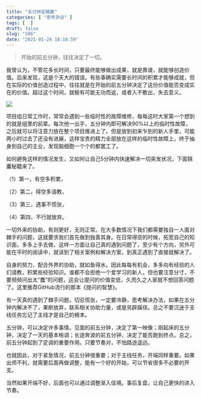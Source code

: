 ```yaml
---
title: "五分钟定输赢"
categories: [ "思考杂谈" ]
tags: [  ]
draft: false
slug: "506"
date: "2021-01-24 18:16:59"
---
```




> 开始的前五分钟，往往决定了一切。



我曾认为，不管花多长时间，只要最终能够做出成果，就是靠谱，就能够创造价值。后来发现，这是个天大的错误。有些事确实需要长时间的积累才能够成就，但在实际的价值创造过程中，往往就是在开始的前五分钟决定了这份价值能否变成实在的价值。超过这个时间，就极有可能无功而返，或者入不敷出，失去意义。



![](https://imagehost-cdn.frytea.com/images/2021/01/24/20210124181019dc8ac5f7ab4d64f2.png)



项目组日常工作时，常常会遇到一些临时性的故障维修，每每这时大家第一个想到的就是组里的前辈。每次他一出手，五分钟内即可解决90%以上的临时性故障，之后就可以将注意力放在整个项目推进上了。但是放到初来乍到的新人手里，可能两小时过去了还没有进展，这样宝贵的精力全部放在这样的临时性故障上，终于抽身到自己的主业，发现脑细胞一个个的都罢工了。

如何避免这样的情况发生，又如何让自己5分钟内快速解决一切突发状况，下面锦囊秘籍来了。



（1）第一，有空多积累，

（2）第二，得空多请教，

（3）第三，遇事不慌张，

（4）第四，不行就放弃。



一切外来的协助，有则更好，无则正常。在大多数情况下我们都需要独自一人面对棘手的问题，这就要求我们首先做到独善其身。在日常得空的时候，拓宽自己的知识面，多多上手去做，这样一方面让自己真的遇到问题了，至少有个方向，另外可能在平时的阅读中，就读到了相关案例和解决方案，到真正遇到了直接就解决了。

自身的努力，配合外界的协助，就如鱼得水。因此每每有机会，多多向有经验的人们请教，积累些经验知识。谁都不会拒绝一个爱学习的新人，但也要注意分寸，不要频频问出太“蠢”的问题，这会让提问的价值变低，久而久之人家就不想回答问题了。这里推荐GitHub流行的那本《提问的智慧》。

有一天真的遇到了棘手问题，切忌慌张，一定要冷静，思考解决办法，如果在五分钟内解决不了，果断放弃，联系相关协助力量，或是另辟蹊径。总之不要沉迷于支线任务忘记了主线才是自己的根本。

五分钟，可以决定许多事情。见面的前五分钟，决定了第一映像；刚起床的五分钟，决定了一天的基本格调；长途奔波的前五分钟，决定了能否跑到终点。总之，前五分钟起到了定调的重要作用。只要节奏对，不怕路途遥远。

也就因此，对于紧急情况，前五分钟很重要；对于主线任务，开端同样重要。如果出师不利，就需要后面再做调整，能有一个好的开始，可以节省很多不必要的开支。

当然如果开端不好，后面也可以通过调整渐入佳境。事后复盘，让自己更快的进入节奏。
